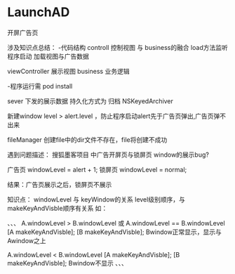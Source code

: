 # LaunchAD
开屏广告页

涉及知识点总结：
-代码结构
controll 控制视图 与 business的融合  load方法监听程序启动 加载视图与广告数据

viewController 展示视图
business 业务逻辑

-程序运行需 pod install

sever 下发的展示数据 持久化方式为 归档 NSKeyedArchiver

新建window level > alert.level ，防止程序启动alert先于广告页弹出,广告页弹不出来

fileManager 创建file中的dir文件不存在，file将创建不成功


遇到问题描述： 搜狐墨客项目 中广告开屏页与锁屏页 window的展示bug?

广告页 windowLevel  = alert + 1;
锁屏页 windowLevel  = normal;

结果：广告页展示之后，锁屏页不展示

知识点： windowLevel 与 keyWindow的关系
level级别顺序，与makeKeyAndVisble顺序有关系
 如：
 
 、、、
 A.windowLevel > B.windowLevel 或 A.windowLevel == B.windowLevel
 [A makeKeyAndVisble];
 [B makeKeyAndVisble];
 Bwindow正常显示，显示与Awindow之上
 
  A.windowLevel < B.windowLevel 
 [A makeKeyAndVisble];
 [B makeKeyAndVisble];
 Bwindow不显示
 、、、
